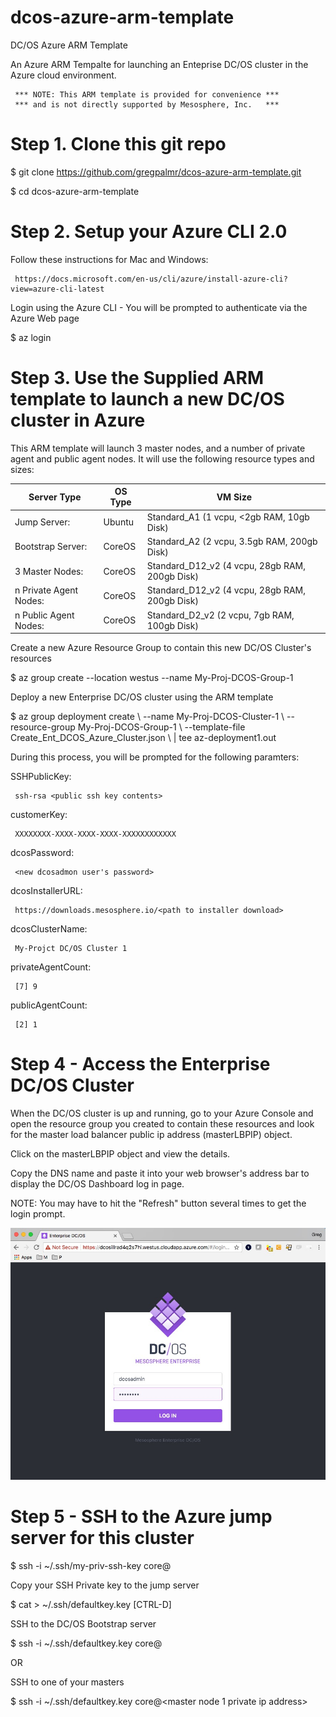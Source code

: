 # dcos-azure-arm-template

DC/OS Azure ARM Template

An Azure ARM Tempalte for launching an Enteprise DC/OS cluster in the Azure cloud environment.

     *** NOTE: This ARM template is provided for convenience ***
     *** and is not directly supported by Mesosphere, Inc.   ***

# Step 1. Clone this git repo

$ git clone https://github.com/gregpalmr/dcos-azure-arm-template.git

$ cd dcos-azure-arm-template

# Step 2. Setup your Azure CLI 2.0

Follow these instructions for Mac and Windows:

     https://docs.microsoft.com/en-us/cli/azure/install-azure-cli?view=azure-cli-latest

Login using the Azure CLI - You will be prompted to authenticate via the Azure Web page

$ az login

# Step 3. Use the Supplied ARM template to launch a new DC/OS cluster in Azure

This ARM template will launch 3 master nodes, and a number of private agent and public agent nodes. It will use the following resource types and sizes:

| Server Type           | OS Type   | VM Size                                              |
| --------------------- | --------- | ---------------------------------------------------- |
|Jump Server:           |Ubuntu     |  Standard_A1     (1 vcpu, <2gb RAM,  10gb Disk)      |
|Bootstrap Server:      |CoreOS     |  Standard_A2     (2 vcpu, 3.5gb RAM, 200gb Disk)     |
|3 Master Nodes:        |CoreOS     |  Standard_D12_v2 (4 vcpu, 28gb RAM,  200gb Disk)     |
|n Private Agent Nodes: |CoreOS     |  Standard_D12_v2 (4 vcpu, 28gb RAM,  200gb Disk)     |
|n Public Agent Nodes:  |CoreOS     |  Standard_D2_v2  (2 vcpu,  7gb RAM,  100gb Disk)     |


Create a new Azure Resource Group to contain this new DC/OS Cluster's resources 

$ az group create --location westus --name My-Proj-DCOS-Group-1

Deploy a new Enterprise DC/OS cluster using the ARM template

$ az group deployment create \\
    --name My-Proj-DCOS-Cluster-1 \\
    --resource-group My-Proj-DCOS-Group-1 \\
    --template-file Create_Ent_DCOS_Azure_Cluster.json \\
    | tee az-deployment1.out

During this process, you will be prompted for the following paramters:

SSHPublicKey:

     ssh-rsa <public ssh key contents>

customerKey: 

     XXXXXXXX-XXXX-XXXX-XXXX-XXXXXXXXXXXX

dcosPassword: 

     <new dcosadmon user's password>

dcosInstallerURL: 

     https://downloads.mesosphere.io/<path to installer download>

dcosClusterName: 

     My-Projct DC/OS Cluster 1

privateAgentCount:

     [7] 9

publicAgentCount:

     [2] 1


# Step 4 - Access the Enterprise DC/OS Cluster

When the DC/OS cluster is up and running, go to your Azure Console and open the resource group you created to contain these resources and look for the master load balancer public ip address (masterLBPIP) object.

Click on the masterLBPIP object and view the details.

Copy the DNS name and paste it into your web browser's address bar to display the DC/OS Dashboard log in page.

NOTE: You may have to hit the "Refresh" button several times to get the login prompt.

![Alt text](/resources/dcos_azure_login.jpg?raw=true "DC/OS Dashboard Login Screen")

# Step 5 - SSH to the Azure jump server for this cluster

$ ssh -i ~/.ssh/my-priv-ssh-key core@<jump-server-public-ip>

Copy your SSH Private key to the jump server

$ cat > ~/.ssh/defaultkey.key
<copy and paste your private ssh key from your laptop>
[CTRL-D]

SSH to the DC/OS Bootstrap server

$ ssh -i ~/.ssh/defaultkey.key core@<bootstrap server private ip address>

OR 

SSH to one of your masters

$ ssh -i ~/.ssh/defaultkey.key core@<master node 1 private ip address>


